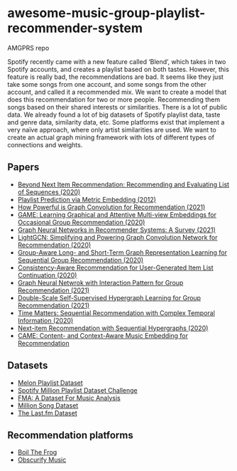 # awesome-music-group-playlist-recommender-system
AMGPRS repo

Spotify recently came with a new feature called ‘Blend’, which takes in two Spotify accounts, and creates a playlist based on both tastes. However, this feature is really bad, the recommendations are bad. It seems like they just take some songs from one account, and some songs from the other account, and called it a recommended mix.
We want to create a model that does this recommendation for two or more people. Recommending them songs based on their shared interests or similarities.
There is a lot of public data. We already found a lot of big datasets of Spotify playlist data, taste and genre data, similarity data, etc.
Some platforms exist that implement a very naïve approach, where only artist similarities are used. We want to create an actual graph mining framework with lots of different types of connections and weights.

## Papers

* [Beyond Next Item Recommendation: Recommending and Evaluating List of Sequences (2020)](https://arxiv.org/pdf/2008.13281.pdf)
* [Playlist Prediction via Metric Embedding (2012)](https://dl.acm.org/doi/pdf/10.1145/2339530.2339643)
* [How Powerful is Graph Convolution for Recommendation (2021)](https://arxiv.org/pdf/2108.07567.pdf)
* [GAME: Learning Graphical and Attentive Multi-view Embeddings for Occasional Group Recommendation (2020)](https://dl.acm.org/doi/pdf/10.1145/3397271.3401064)
* [Graph Neural Networks in Recommender Systems: A Survey (2021)](https://arxiv.org/pdf/2011.02260.pdf)
* [LightGCN: Simplifying and Powering Graph Convolution Network for Recommendation (2020)](https://arxiv.org/pdf/2002.02126.pdf)
* [Group-Aware Long- and Short-Term Graph Representation Learning for Sequential Group Recommendation (2020)](https://weizhangltt.github.io/paper/SIGIR20-Wang.pdf)
* [Consistency-Aware Recommendation for User-Generated Item List Continuation (2020)](https://arxiv.org/pdf/1912.13031.pdf)
* [Graph Neural Netwrok with Interaction Pattern for Group Recommendation (2021)](https://arxiv.org/pdf/2109.11345.pdf)
* [Double-Scale Self-Supervised Hypergraph Learning for Group Recommendation (2021)](https://arxiv.org/pdf/2109.04200.pdf)
* [Time Matters: Sequential Recommendation with Complex Temporal Information (2020)](https://dl.acm.org/doi/pdf/10.1145/3397271.3401154)
* [Next-item Recommendation with Sequential Hypergraphs (2020)](https://dl.acm.org/doi/pdf/10.1145/3397271.3401133)
* [CAME: Content- and Context-Aware Music Embedding for Recommendation](https://ieeexplore.ieee.org/abstract/document/9067038)


## Datasets
* [Melon Playlist Dataset](https://mtg.github.io/melon-playlist-dataset/)
* [Spotify Million Playlist Dataset Challenge](https://www.aicrowd.com/challenges/spotify-million-playlist-dataset-challenge)
* [FMA: A Dataset For Music Analysis](https://github.com/mdeff/fma)
* [Million Song Dataset](http://millionsongdataset.com/)
* [The Last.fm Dataset](http://millionsongdataset.com/lastfm/)

## Recommendation platforms
* [Boil The Frog](http://boilthefrog.playlistmachinery.com/)
* [Obscurify Music](https://obscurifymusic.com/home)
